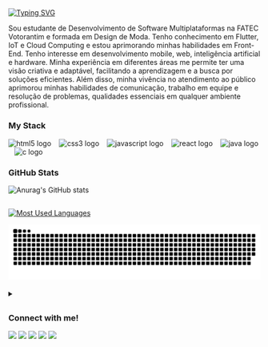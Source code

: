 ##

[![Typing SVG](https://readme-typing-svg.demolab.com?font=Fira+Code&weight=600&size=25&pause=1000&color=dbacdb&random=false&width=435&height=40&lines=Ol%C3%A1%2C+eu+sou+a+Camila+%F0%9F%91%BE%F0%9F%93%9A%F0%9F%92%99)](https://git.io/typing-svg)

Sou estudante de Desenvolvimento de Software Multiplataformas na FATEC Votorantim e formada em Design de Moda. Tenho conhecimento em Flutter, IoT e Cloud Computing e estou aprimorando minhas habilidades em Front-End. Tenho interesse em desenvolvimento mobile, web, inteligência artificial e hardware. Minha experiência em diferentes áreas me permite ter uma visão criativa e adaptável, facilitando a aprendizagem e a busca por soluções eficientes. Além disso, minha vivência no atendimento ao público aprimorou minhas habilidades de comunicação, trabalho em equipe e resolução de problemas, qualidades essenciais em qualquer ambiente profissional.

<h3 align="left">My Stack</h3>

<div align="left">
  <img src="https://cdn.jsdelivr.net/gh/devicons/devicon/icons/html5/html5-original.svg" height="25" alt="html5 logo"  />
  <img width="8" />
  <img src="https://cdn.jsdelivr.net/gh/devicons/devicon/icons/css3/css3-original.svg" height="25" alt="css3 logo"  />
  <img width="8" />
  <img src="https://cdn.jsdelivr.net/gh/devicons/devicon/icons/javascript/javascript-plain.svg" height="25" alt="javascript logo"  />
  <img width="8" />
  <img src="https://cdn.jsdelivr.net/gh/devicons/devicon/icons/react/react-original.svg" height="25" alt="react logo"  />
  <img width="8" />
  <img src="https://cdn.jsdelivr.net/gh/devicons/devicon/icons/java/java-original.svg" height="25" alt="java logo"  />
  <img width="8" />
  <img src="https://cdn.jsdelivr.net/gh/devicons/devicon/icons/c/c-original.svg" height="25" alt="c logo"  />
  <img width="8" />


</div>
<h3>GitHub Stats</h3>

![Anurag's GitHub stats](https://github-readme-stats.vercel.app/api?username=camycamyha&theme=material-palenight&show_icons=true)
##
[![Most Used Languages](https://github-readme-stats-git-masterrstaa-rickstaa.vercel.app/api/top-langs/?username=camycamyha&layout=compact&hide_title=false&count_private=true&langs_count=4&show_icons=true&theme=material-palenight&hide=html,css&bg_&&border_radius=3&border_&count_private=true)](https://github.com/camycamyha/github-readme-stats)
<br>


<picture>
  <source media="(prefers-color-scheme: dark)" srcset="https://raw.githubusercontent.com/mari4souza/mari4souza/output/github-contribution-grid-snake-dark.svg">
  <source media="(prefers-color-scheme: light)" srcset="https://raw.githubusercontent.com/mari4souza/mari4souza/output/github-contribution-grid-snake.svg">
  <img alt="github contribution grid snake animation" src="https://raw.githubusercontent.com/mari4souza/mari4souza/output/github-contribution-grid-snake.svg">
</picture>
<br><br>



<details align="left">
  <summary></summary> 
 
  - Badges by <a href="https://shields.io/">shields.io</a>.
  - GitHub Stats by <a href="https://github.com/anuraghazra/github-readme-stats">anuraghazra</a>.
  - Developer vector created by @andi_aqua_ on <a href="https://picrew.me/en/">picrew</a>.
 
  <div align="right">Made with 💜 by <a href="https://github.com/camycamyha">camycamyha</a>.</div>

</details>

  ##
<h3 align="left">Connect with me!</h3> 
<div> 
  <a href="https://instagram.com/camycamyha" target="_blank"><img src="https://img.shields.io/badge/-Instagram-%23E4405F?style=for-the-badge&logo=instagram&logoColor=white" target="_blank"></a>
 	<a href="https://www.twitch.tv/camycamyha" target="_blank"><img src="https://img.shields.io/badge/Twitch-9146FF?style=for-the-badge&logo=twitch&logoColor=white" target="_blank"></a>
 <a href="https://discord.gg/camycamyha" target="_blank"><img src="https://img.shields.io/badge/Discord-7289DA?style=for-the-badge&logo=discord&logoColor=white" target="_blank"></a> 
  <a href = "mailto:bud.camila@gmail.com"><img src="https://img.shields.io/badge/-Gmail-%23333?style=for-the-badge&logo=gmail&logoColor=white" target="_blank"></a>
  <a href="https://www.linkedin.com/in/camycamyha" target="_blank"><img src="https://img.shields.io/badge/-LinkedIn-%230077B5?style=for-the-badge&logo=linkedin&logoColor=white" target="_blank"></a> 
  
</div>

